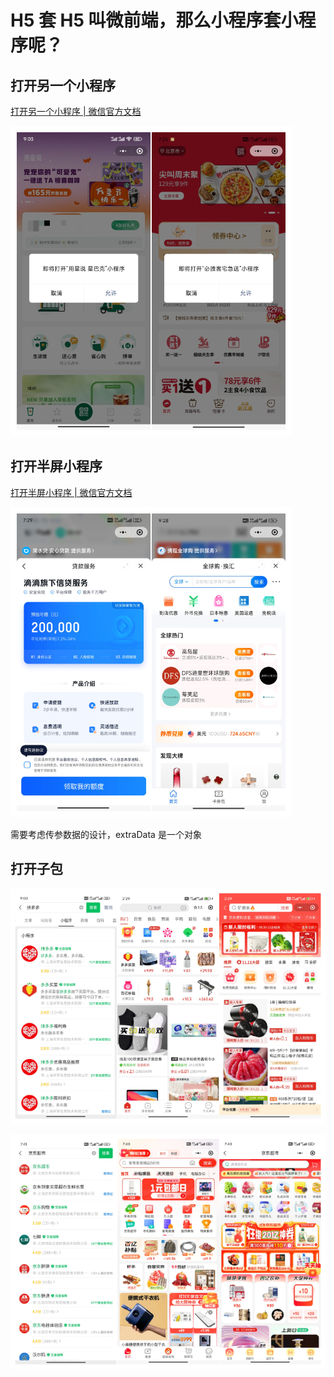 # H5 套 H5 叫微前端，那么小程序套小程序呢？

## 打开另一个小程序

[打开另一个小程序 | 微信官方文档](https://developers.weixin.qq.com/miniprogram/dev/api/navigate/wx.navigateToMiniProgram.html)

![](./img/miniprogram.png)

## 打开半屏小程序

[打开半屏小程序 | 微信官方文档](https://developers.weixin.qq.com/miniprogram/dev/framework/open-ability/openEmbeddedMiniProgram.html)

![](./img/embedded-miniprogram.png)

需要考虑传参数据的设计，extraData 是一个对象

## 打开子包

![](./img/sub-miniprogram-pdd.png)

![](./img/sub-mimiprogram-jd.png)
